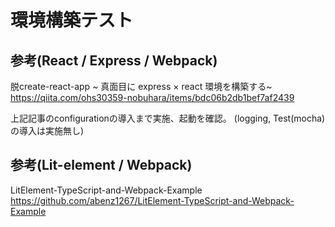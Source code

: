 # 環境構築テスト
## 参考(React / Express / Webpack)
脱create-react-app ~ 真面目に express × react 環境を構築する~
https://qiita.com/ohs30359-nobuhara/items/bdc06b2db1bef7af2439

上記記事のconfigurationの導入まで実施、起動を確認。
(logging, Test(mocha)の導入は実施無し)

## 参考(Lit-element / Webpack)
LitElement-TypeScript-and-Webpack-Example
https://github.com/abenz1267/LitElement-TypeScript-and-Webpack-Example
